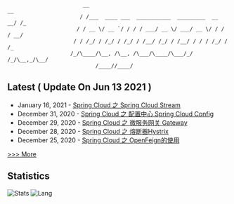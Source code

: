 
```
                        __                                              __ 
                       / /___  ____ ___  ___________  _________  __  __/ /_
                      / / __ \/ __ `/ / / / ___/ __ \/ ___/ __ \/ / / / __/
                     / / /_/ / /_/ / /_/ / /__/ /_/ / /__/ / / / /_/ / /_  
                    /_/\____/\__, /\__, /\___/\____/\___/_/ /_/\__,_/\__/  
                            /____//____/                                                                    
```


## Latest ( Update On  Jun 13 2021 )
* January 16, 2021 - [Spring Cloud 之 Spring Cloud Stream ](https://logycoco.xyz/2021/028_spring_cloud_notes_stream/) 
* December 31, 2020 - [Spring Cloud 之 配置中心 Spring Cloud Config ](https://logycoco.xyz/2020/027_spring_cloud_notes_config/) 
* December 29, 2020 - [Spring Cloud 之 微服务网关 Gateway](https://logycoco.xyz/2020/026_spring_cloud_notes_gateway/) 
* December 28, 2020 - [Spring Cloud 之 熔断器Hystrix](https://logycoco.xyz/2020/025_spring_cloud_notes_hystrix/) 
* December 25, 2020 - [Spring Cloud 之 OpenFeign的使用](https://logycoco.xyz/2020/024_spring_cloud_notes_feign/) 

[>>> More](https://logycoco.xyz/posts/)
## Statistics
![Stats](https://github-readme-stats.vercel.app/api?username=logycoconut)
![Lang](https://github-readme-stats.vercel.app/api/top-langs/?username=logycoconut&hide=html&layout=compact)
